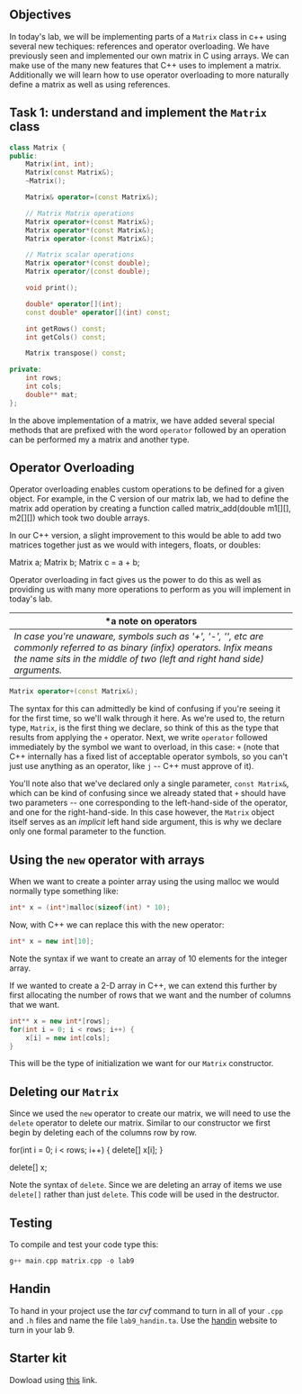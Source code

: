 ## Objectives

In today's lab, we will be implementing parts of a `Matrix` class in c++ using several new techiques: references and operator overloading. We have previously seen and implemented our own matrix in C using arrays. We can make use of the many new features that C++ uses to implement a matrix. Additionally we will learn how to use operator overloading to more naturally define a matrix as well as using references. 

## Task 1: understand and implement the `Matrix` class

```c++
class Matrix {
public:
    Matrix(int, int);
    Matrix(const Matrix&);
    ~Matrix();

    Matrix& operator=(const Matrix&);

    // Matrix Matrix operations
    Matrix operator+(const Matrix&);
    Matrix operator*(const Matrix&);
    Matrix operator-(const Matrix&);

    // Matrix scalar operations
    Matrix operator*(const double);
    Matrix operator/(const double);

    void print();

    double* operator[](int);
    const double* operator[](int) const;

    int getRows() const;
    int getCols() const;

    Matrix transpose() const;

private:
    int rows;
    int cols;
    double** mat;
};
```

In the above implementation of a matrix, we have added several special methods that are prefixed with the word `operator` followed by an operation can be performed my a matrix and another type. 

## Operator Overloading

Operator overloading enables custom operations to be defined for a given object. For example, in the C version of our matrix lab, we had to define the matrix add operation by creating a function called matrix_add(double m1[][], m2[][]) which took two double arrays. 

In our C++ version, a slight improvement to this would be able to add two matrices together just as we would with integers, floats, or doubles:

Matrix a;
Matrix b;
Matrix c = a + b;

Operator overloading in fact gives us the power to do this as well as providing us with many more operations to perform as you will implement in today's lab.

|*a note on operators|
|-------------|
|*In case you're unaware, symbols such as '+', '-', '\', etc are commonly referred to as binary (infix) operators. Infix means the name sits in the middle of two (left and right hand side) arguments.*|

```c++
Matrix operator+(const Matrix&);
```
The syntax for this can admittedly be kind of confusing if you're seeing it for the first time, so we'll walk through it here. As we're used to, the return type, `Matrix`, is the first thing we declare, so think of this as the type that results from applying the `+` operator. Next, we write `operator` followed immediately by the symbol we want to overload, in this case: `+` (note that C++ internally has a fixed list of acceptable operator symbols, so you can't just use anything as an operator, like `j` -- C++ must approve of it).

You'll note also that we've declared only a single parameter, `const Matrix&`, which can be kind of confusing since we already stated that `+` should have two parameters -- one corresponding to the left-hand-side of the operator, and one for the right-hand-side. In this case however, the `Matrix` object itself serves as an *implicit* left hand side argument, this is why we declare only one formal parameter to the function.

## Using the `new` operator with arrays

When we want to create a pointer array using the using malloc we would normally type something like:

```c
int* x = (int*)malloc(sizeof(int) * 10);
```

Now, with C++ we can replace this with the new operator:

```c++
int* x = new int[10];
```

Note the syntax if we want to create an array of 10 elements for the integer array.

If we wanted to create a 2-D array in C++, we can extend this further by first allocating the number of rows that we want and the number of columns that we want.

```c++
int** x = new int*[rows];
for(int i = 0; i < rows; i++) {
    x[i] = new int[cols];
}
```
This will be the type of initialization we want for our `Matrix` constructor.

## Deleting our `Matrix`

Since we used the `new` operator to create our matrix, we will need to use the `delete` operator to delete our matrix. Similar to our constructor we first begin by deleting each of the columns row by row.

for(int i = 0; i < rows; i++) {
    delete[] x[i];
}

delete[] x;

Note the syntax of `delete`. Since we are deleting an array of items we use `delete[]` rather than just `delete`. This code will be used in the destructor.

## Testing

To compile and test your code type this:

```c++
g++ main.cpp matrix.cpp -o lab9
```

## Handin

To hand in your project use the *tar cvf* command to turn in all of your `.cpp` and `.h` files and name the file `lab9_handin.ta`. Use the [handin](http://handin.cs.clemson.edu/courses) website to turn in your lab 9.

## Starter kit
Dowload using [this](https://github.com/takumib/cpsc210-labs/releases/download/9.0/lab9.tar) link.
